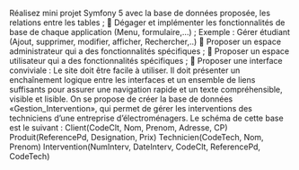 Réalisez mini projet Symfony 5 avec la base de données proposée, les relations entre les tables ;
 Dégager et implémenter les fonctionnalités de base de chaque application (Menu, formulaire,…) ;
Exemple : Gérer étudiant (Ajout, supprimer, modifier, afficher, Rechercher,..)
 Proposer un espace administrateur qui a des fonctionnalités spécifiques ;
 Proposer un espace utilisateur qui a des fonctionnalités spécifiques ;
 Proposer une interface conviviale : Le site doit être facile à utiliser. Il doit présenter un enchaînement
logique entre les interfaces et un ensemble de liens suffisants pour assurer une navigation rapide et un
texte compréhensible, visible et lisible.
On se propose de créer la base de données «Gestion_Intervention», qui permet
de gérer les interventions des techniciens d’une entreprise d’électroménagers. Le
schéma de cette base est le suivant :
Client(CodeClt, Nom, Prenom, Adresse, CP)
Produit(ReferencePd, Designation, Prix)
Technicien(CodeTech, Nom, Prenom)
Intervention(NumInterv, DateInterv, CodeClt, ReferencePd, CodeTech)
